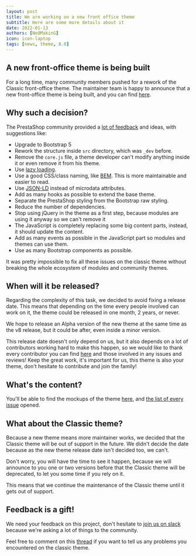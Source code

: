 ```yaml
---
layout: post
title: We are working on a new front office theme
subtitle: Here are some more details about it
date: 2022-01-13
authors: [NeOMakinG]
icon: icon-laptop
tags: [news, theme, 8.0]
---
```


## A new front-office theme is being built

For a long time, many community members pushed for a rework of the Classic front-office theme. The maintainer team is happy to announce that a new front-office theme is being built, and you can find [here](https://github.com/PrestaShop/theme-refacto).

## Why such a decision?

The PrestaShop community provided a [lot of feedback](https://github.com/PrestaShop/PrestaShop/issues/14533) and ideas, with suggestions like:

-   Upgrade to Bootstrap 5
-   Rework the structure inside  `src`  directory, which was  `_dev`  before.
-   Remove the `core.js` file, a theme developer can't modify anything inside it or even remove it from his theme.
-   Use [lazy loading](https://en.wikipedia.org/wiki/Lazy_loading).
-   Use a good CSS/class naming, like [BEM](http://getbem.com/). This is more maintainable and easier to read.
-   Use [JSON-LD](https://en.wikipedia.org/wiki/JSON-LD) instead of microdata attributes.
-   Add as many hooks as possible to extend the base theme.
-   Separate the PrestaShop styling from the Bootstrap raw styling.
-   Reduce the number of dependencies.
-   Stop using jQuery in the theme as a first step, because modules are using it anyway so we can't remove it
-   The JavaScript is completely replacing some big content parts, instead, it should update the content.
-   Add as many events as possible in the JavaScript part so modules and themes can use them.
-   Use as many Bootstrap components as possible.

It was pretty impossible to fix all these issues on the classic theme without breaking the whole ecosystem of modules and community themes.

## When will it be released?

Regarding the complexity of this task, we decided to avoid fixing a release date. This means that depending on the time every people involved can work on it, the theme could be released in one month, 2 years, or never.

We hope to release an Alpha version of the new theme at the same time as the v8 release, but it could be after, even inside a minor version.

This release date doesn't only depend on us, but it also depends on a lot of contributors working hard to make this happen, so we would like to thank every contributor you can find [here](https://github.com/PrestaShop/theme-refacto/graphs/contributors) and those involved in any issues and reviews! Keep the great work, it's important for us, this theme is also your theme, don't hesitate to contribute and join the family!

## What's the content?

You'll be able to find the mockups of the theme [here](https://www.figma.com/file/LfVl5leeSKcVUhSaYwhbtM/New-Theme), and [the list of every issue](https://github.com/PrestaShop/theme-refacto/issues) opened.

## What about the Classic theme?

Because a new theme means more maintainer works, we decided that the Classic theme will be out of support in the future. We didn't decide the date because as the new theme release date isn't decided too, we can't.

Don't worry, you will have the time to see it happen, because we will announce to you one or two versions before that the Classic theme will be deprecated, to let you some time if you rely on it.

This means that we continue the maintenance of the Classic theme until it gets out of support.

## Feedback is a gift!

We need your feedback on this project, don't hesitate to [join us on slack](https://join.slack.com/t/prestashop/shared_invite/zt-dkmbz5qf-I~FlEWwmRUOXunc5ui0Ucg) because we're asking a lot of things to the community. 

Feel free to comment on this [thread](https://github.com/PrestaShop/theme-refacto/issues/2) if you want to tell us any problems you encountered on the classic theme.